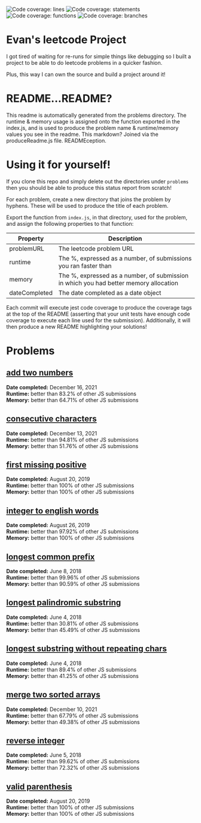 ![Code coverage: lines](https://img.shields.io/badge/lines-100%25-brightgreen?logo=jest "lines") ![Code coverage: statements](https://img.shields.io/badge/statements-100%25-brightgreen?logo=jest "statements") ![Code coverage: functions](https://img.shields.io/badge/functions-100%25-brightgreen?logo=jest "functions") ![Code coverage: branches](https://img.shields.io/badge/branches-99%25-yellow?logo=jest "branches")   
# Evan's leetcode Project

I got tired of waiting for re-runs for simple things like debugging so I built a project to be able to do leetcode problems in a quicker fashion.

Plus, this way I can own the source and build a project around it!

# README...README?

This readme is automatically generated from the problems directory. The runtime & memory usage is assigned onto the function exported in the index.js, and is used to produce the problem name & runtime/memory values you see in the readme. This markdown? Joined via the produceReadme.js file. READMEception.

# Using it for yourself!

If you clone this repo and simply delete out the directories under `problems` then you should be able to produce this status report from scratch!

For each problem, create a new directory that joins the problem by hyphens. These will be used to produce the title of each problem.

Export the function from `index.js`, in that directory, used for the problem, and assign the following properties to that function:

| Property | Description |
| -------- | ----------- |
| problemURL | The leetcode problem URL |
| runtime    | The %, expressed as a number, of submissions you ran faster than |
| memory     | The %, expressed as a number, of submission in which you had better memory allocation |
| dateCompleted | The date completed as a date object |

Each commit will execute jest code coverage to produce the coverage tags at the top of the README (asserting that your unit tests have enough code coverage to execute each line used for the submission). Additionally, it will then produce a new README highlighting your solutions!
  
# Problems  
## [add two numbers](https://leetcode.com/problems/add-two-numbers/)  
**Date completed:** December 16, 2021  
**Runtime:** better than 83.2% of other JS submissions  
**Memory:** better than 64.71% of other JS submissions  
## [consecutive characters](https://leetcode.com/problems/consecutive-characters/)  
**Date completed:** December 13, 2021  
**Runtime:** better than 94.81% of other JS submissions  
**Memory:** better than 51.76% of other JS submissions  
## [first missing positive](https://leetcode.com/problems/first-missing-positive/)  
**Date completed:** August 20, 2019  
**Runtime:** better than 100% of other JS submissions  
**Memory:** better than 100% of other JS submissions  
## [integer to english words](https://leetcode.com/problems/integer-to-english-words/)  
**Date completed:** August 26, 2019  
**Runtime:** better than 97.92% of other JS submissions  
**Memory:** better than 100% of other JS submissions  
## [longest common prefix](https://leetcode.com/problems/longest-common-prefix/)  
**Date completed:** June 8, 2018  
**Runtime:** better than 99.96% of other JS submissions  
**Memory:** better than 90.59% of other JS submissions  
## [longest palindromic substring](https://leetcode.com/problems/longest-palindromic-substring/)  
**Date completed:** June 4, 2018  
**Runtime:** better than 30.81% of other JS submissions  
**Memory:** better than 45.49% of other JS submissions  
## [longest substring without repeating chars](https://leetcode.com/problems/longest-substring-without-repeating-characters/)  
**Date completed:** June 4, 2018  
**Runtime:** better than 89.4% of other JS submissions  
**Memory:** better than 41.25% of other JS submissions  
## [merge two sorted arrays](https://leetcode.com/problems/merge-two-sorted-lists/)  
**Date completed:** December 10, 2021  
**Runtime:** better than 67.79% of other JS submissions  
**Memory:** better than 49.38% of other JS submissions  
## [reverse integer](https://leetcode.com/problems/reverse-integer/)  
**Date completed:** June 5, 2018  
**Runtime:** better than 99.62% of other JS submissions  
**Memory:** better than 72.32% of other JS submissions  
## [valid parenthesis](https://leetcode.com/problems/valid-parentheses/)  
**Date completed:** August 20, 2019  
**Runtime:** better than 100% of other JS submissions  
**Memory:** better than 100% of other JS submissions  
